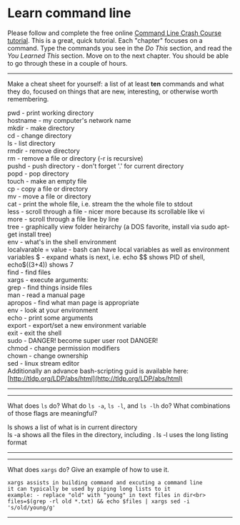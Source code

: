 # Learn command line

Please follow and complete the free online [Command Line Crash Course
tutorial](http://cli.learncodethehardway.org/book/). This is a great,
quick tutorial. Each "chapter" focuses on a command. Type the commands
you see in the _Do This_ section, and read the _You Learned This_
section. Move on to the next chapter. You should be able to go through
these in a couple of hours.


---

Make a cheat sheet for yourself: a list of at least **ten** commands and what they do, focused on things that are new, interesting, or otherwise worth remembering.


pwd - print working directory<br> 
hostname - my computer's network name<br> 
mkdir - make directory<br>
cd - change directory<br>
ls - list directory<br>
rmdir - remove directory<br>
rm - remove a file or directory (-r is recursive)<br>
pushd - push directory - don't forget '.' for current directory<br>
popd - pop directory<br>
touch - make an empty file<br>
cp - copy a file or directory<br>
mv - move a file or directory<br>
cat - print the whole file, i.e. stream the the whole file to stdout<br>
less - scroll through a file - nicer more because its scrollable like vi<br>
more - scroll through a file line by line<br>
tree - graphically view folder heirarchy (a DOS favorite, install via sudo apt-get install tree)<br>
env - what's in the shell environment<br>
localvarable = value - bash can have local variables as well as environment variables
$ - expand whats is next, i.e. echo $$ shows PID of shell, echo$((3+4)) shows 7<br>
find - find files<br>
xargs - execute arguments:<br>
grep - find things inside files<br>
man  - read a manual page<br>
apropos -  find what man page is appropriate<br>
env - look at your environment<br>
echo - print some arguments<br>
export - export/set a new environment variable<br>
exit - exit the shell<br>
sudo - DANGER! become super user root DANGER!<br>
chmod - change permission modifiers<br>
chown - change ownership<br> 
sed - linux stream editor<br>
Additionally an advance bash-scripting guid is available here:<br>
     [http://tldp.org/LDP/abs/html](http://tldp.org/LDP/abs/html)<br>

---


---

What does `ls` do? What do `ls -a`, `ls -l`, and `ls -lh` do? What combinations of those flags are meaningful?

ls shows a list of what is in current directory<br>
ls -a shows all the files in the directory, including .
ls -l uses the long listing format <br>

---


---

What does `xargs` do? Give an example of how to use it.

    xargs assists in building command and excuting a command line
    it can typically be used by piping long lists to it
    example: - replace "old" with "young" in text files in dir<br>
    files=$(grep -rl old *.txt) && echo $files | xargs sed -i 's/old/young/g'

---

